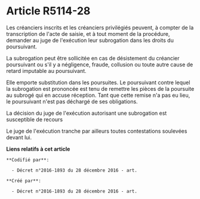 # Article R5114-28

Les créanciers inscrits et les créanciers privilégiés peuvent, à compter de la transcription de l'acte de saisie, et à tout
moment de la procédure, demander au juge de l'exécution leur subrogation dans les droits du poursuivant.

La subrogation peut être sollicitée en cas de désistement du créancier poursuivant ou s'il y a négligence, fraude, collusion
ou toute autre cause de retard imputable au poursuivant.

Elle emporte substitution dans les poursuites. Le poursuivant contre lequel la subrogation est prononcée est tenu de remettre
les pièces de la poursuite au subrogé qui en accuse réception. Tant que cette remise n'a pas eu lieu, le poursuivant n'est
pas déchargé de ses obligations.

La décision du juge de l'exécution autorisant une subrogation est susceptible de recours

Le juge de l'exécution tranche par ailleurs toutes contestations soulevées devant lui.

**Liens relatifs à cet article**

	**Codifié par**:

	  - Décret n°2016-1893 du 28 décembre 2016 - art.

	**Créé par**:

	  - Décret n°2016-1893 du 28 décembre 2016 - art.
